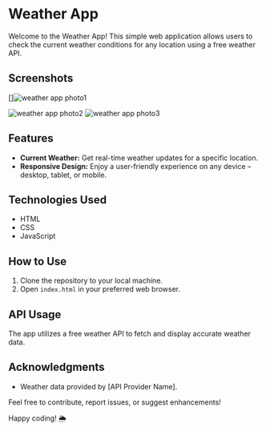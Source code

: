 # Weather App

Welcome to the Weather App! This simple web application allows users to check the current weather conditions for any location using a free weather API.

## Screenshots
[]![weather app photo1](https://github.com/Mohan-Pasalapudi/Weather_App/assets/93028304/5931b051-b4d0-46c4-a4df-0e1f617cb93d)

![weather app photo2](https://github.com/Mohan-Pasalapudi/Weather_App/assets/93028304/e861cf21-b552-4f59-8beb-0a54e362afe0)
![weather app photo3](https://github.com/Mohan-Pasalapudi/Weather_App/assets/93028304/4528c2fa-1552-413f-bc1f-aaf639218a8d)

## Features
- **Current Weather:** Get real-time weather updates for a specific location.
- **Responsive Design:** Enjoy a user-friendly experience on any device – desktop, tablet, or mobile.

## Technologies Used
- HTML
- CSS
- JavaScript

## How to Use
1. Clone the repository to your local machine.
2. Open `index.html` in your preferred web browser.

## API Usage
The app utilizes a free weather API to fetch and display accurate weather data.



## Acknowledgments
- Weather data provided by [API Provider Name].

Feel free to contribute, report issues, or suggest enhancements!

Happy coding! 🌦️
